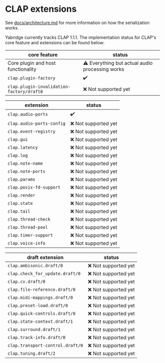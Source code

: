 # CLAP extensions

See
[docs/architecture.md](https://github.com/robbert-vdh/yabridge/blob/master/docs/architecture.md)
for more information on how the serialization works.

Yabridge currently tracks CLAP 1.1.1. The implementation status for CLAP's core feature and extensions can be found below:

| core feature                              | status                                                 |
| ----------------------------------------- | ------------------------------------------------------ |
| Core plugin and host functionality        | :warning: Everything but actual audio processing works |
| `clap.plugin-factory`                     | :heavy_check_mark:                                     |
| `clap.plugin-invalidation-factory/draft0` | :x: Not supported yet                                  |

| extension                 | status                |
| ------------------------- | --------------------- |
| `clap.audio-ports`        | :heavy_check_mark:    |
| `clap.audio-ports-config` | :x: Not supported yet |
| `clap.event-registry`     | :x: Not supported yet |
| `clap.gui`                | :x: Not supported yet |
| `clap.latency`            | :x: Not supported yet |
| `clap.log`                | :x: Not supported yet |
| `clap.note-name`          | :x: Not supported yet |
| `clap.note-ports`         | :x: Not supported yet |
| `clap.params`             | :x: Not supported yet |
| `clap.posix-fd-support`   | :x: Not supported yet |
| `clap.render`             | :x: Not supported yet |
| `clap.state`              | :x: Not supported yet |
| `clap.tail`               | :x: Not supported yet |
| `clap.thread-check`       | :x: Not supported yet |
| `clap.thread-pool`        | :x: Not supported yet |
| `clap.timer-support`      | :x: Not supported yet |
| `clap.voice-info`         | :x: Not supported yet |

| draft extension                  | status                |
| -------------------------------- | --------------------- |
| `clap.ambisonic.draft/0`         | :x: Not supported yet |
| `clap.check_for_update.draft/0`  | :x: Not supported yet |
| `clap.cv.draft/0`                | :x: Not supported yet |
| `clap.file-reference.draft/0`    | :x: Not supported yet |
| `clap.midi-mappings.draft/0`     | :x: Not supported yet |
| `clap.preset-load.draft/0`       | :x: Not supported yet |
| `clap.quick-controls.draft/0`    | :x: Not supported yet |
| `clap.state-context.draft/1`     | :x: Not supported yet |
| `clap.surround.draft/1`          | :x: Not supported yet |
| `clap.track-info.draft/0`        | :x: Not supported yet |
| `clap.transport-control.draft/0` | :x: Not supported yet |
| `clap.tuning.draft/2`            | :x: Not supported yet |
